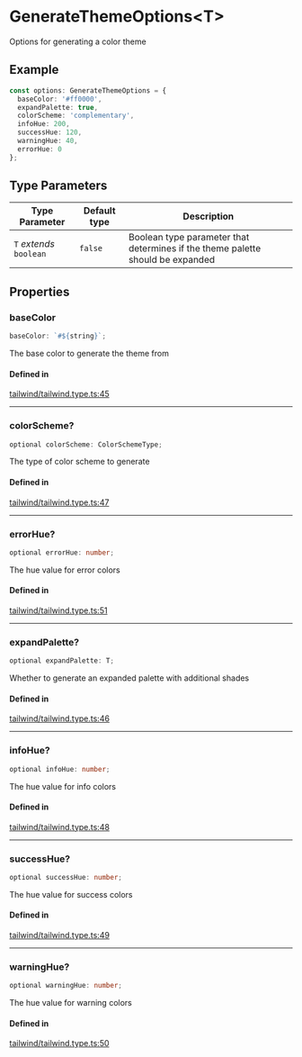 # GenerateThemeOptions\<T\>

Options for generating a color theme

## Example

```ts
const options: GenerateThemeOptions = {
  baseColor: '#ff0000',
  expandPalette: true,
  colorScheme: 'complementary',
  infoHue: 200,
  successHue: 120,
  warningHue: 40,
  errorHue: 0
};
```

## Type Parameters

| Type Parameter | Default type | Description |
| ------ | ------ | ------ |
| `T` *extends* `boolean` | `false` | Boolean type parameter that determines if the theme palette should be expanded |

## Properties

### baseColor

```ts
baseColor: `#${string}`;
```

The base color to generate the theme from

#### Defined in

[tailwind/tailwind.type.ts:45](https://github.com/Sillybit-io/colorhacks/blob/45b74b39d6ded2b71f4a5f8bced67fd323e8e403/src/features/tailwind/tailwind.type.ts#L45)

***

### colorScheme?

```ts
optional colorScheme: ColorSchemeType;
```

The type of color scheme to generate

#### Defined in

[tailwind/tailwind.type.ts:47](https://github.com/Sillybit-io/colorhacks/blob/45b74b39d6ded2b71f4a5f8bced67fd323e8e403/src/features/tailwind/tailwind.type.ts#L47)

***

### errorHue?

```ts
optional errorHue: number;
```

The hue value for error colors

#### Defined in

[tailwind/tailwind.type.ts:51](https://github.com/Sillybit-io/colorhacks/blob/45b74b39d6ded2b71f4a5f8bced67fd323e8e403/src/features/tailwind/tailwind.type.ts#L51)

***

### expandPalette?

```ts
optional expandPalette: T;
```

Whether to generate an expanded palette with additional shades

#### Defined in

[tailwind/tailwind.type.ts:46](https://github.com/Sillybit-io/colorhacks/blob/45b74b39d6ded2b71f4a5f8bced67fd323e8e403/src/features/tailwind/tailwind.type.ts#L46)

***

### infoHue?

```ts
optional infoHue: number;
```

The hue value for info colors

#### Defined in

[tailwind/tailwind.type.ts:48](https://github.com/Sillybit-io/colorhacks/blob/45b74b39d6ded2b71f4a5f8bced67fd323e8e403/src/features/tailwind/tailwind.type.ts#L48)

***

### successHue?

```ts
optional successHue: number;
```

The hue value for success colors

#### Defined in

[tailwind/tailwind.type.ts:49](https://github.com/Sillybit-io/colorhacks/blob/45b74b39d6ded2b71f4a5f8bced67fd323e8e403/src/features/tailwind/tailwind.type.ts#L49)

***

### warningHue?

```ts
optional warningHue: number;
```

The hue value for warning colors

#### Defined in

[tailwind/tailwind.type.ts:50](https://github.com/Sillybit-io/colorhacks/blob/45b74b39d6ded2b71f4a5f8bced67fd323e8e403/src/features/tailwind/tailwind.type.ts#L50)
